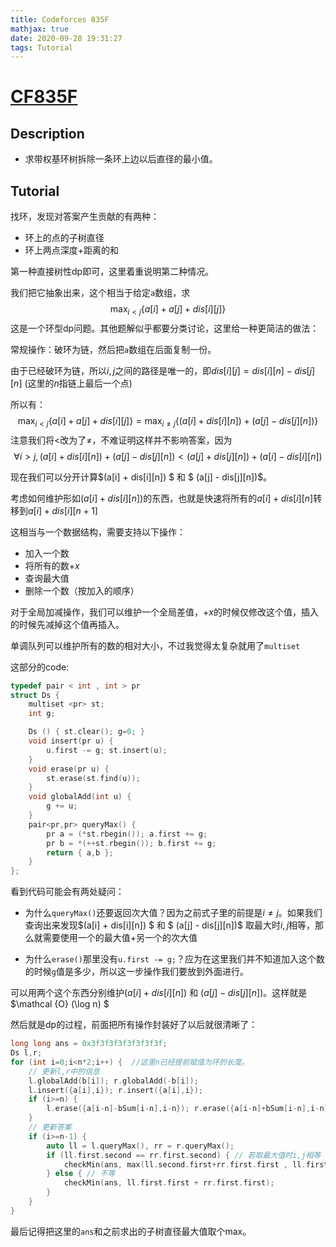 ```yaml
---
title: Codeforces 835F
mathjax: true
date: 2020-09-28 19:31:27
tags: Tutorial
---
```


# [CF835F](https://www.luogu.com.cn/problem/CF835F)

## Description

+ 求带权基环树拆除一条环上边以后直径的最小值。

<!--more-->

## Tutorial

找环，发现对答案产生贡献的有两种：

+ 环上的点的子树直径
+ 环上两点深度+距离的和

第一种直接树性dp即可，这里着重说明第二种情况。

我们把它抽象出来，这个相当于给定`a`数组，求
$$
\max _{i < j} \{ a[i] + a[j] + dis[i][j] \}
$$
这是一个环型dp问题。其他题解似乎都要分类讨论，这里给一种更简洁的做法：

常规操作：破环为链，然后把`a`数组在后面复制一份。

由于已经破环为链，所以$i,j$之间的路径是唯一的，即$dis[i][j] = dis[i][n] - dis[j][n]$ (这里的$n$指链上最后一个点)

所以有：
$$
\max _{i < j} \{ a[i] + a[j] + dis[i][j] \} = \max _{i \neq j} \{ (a[i] + dis[i][n]) + (a[j] - dis[j][n]) \}
$$
注意我们将$<$改为了$\neq$，不难证明这样并不影响答案，因为
$$
\forall i>j, (a[i] + dis[i][n]) + (a[j] - dis[j][n]) < (a[j] + dis[j][n]) + (a[i] - dis[i][n])
$$


现在我们可以分开计算$(a[i] + dis[i][n]) $ 和 $ (a[j] - dis[j][n])$。

考虑如何维护形如$(a[i] + dis[i][n])$的东西，也就是快速将所有的$a[i]+dis[i][n]$转移到$a[i]+dis[i][n+1]$

这相当与一个数据结构，需要支持以下操作：

+ 加入一个数
+ 将所有的数$+x$
+ 查询最大值
+ 删除一个数（按加入的顺序）

对于全局加减操作，我们可以维护一个全局差值，$+x$的时候仅修改这个值，插入的时候先减掉这个值再插入。

单调队列可以维护所有的数的相对大小，不过我觉得太复杂就用了`multiset`

这部分的code:

```cpp
typedef pair < int , int > pr
struct Ds {
    multiset <pr> st;
    int g;

    Ds () { st.clear(); g=0; }
    void insert(pr u) {
        u.first -= g; st.insert(u); 
    }
    void erase(pr u) {
        st.erase(st.find(u)); 
    }
    void globalAdd(int u) {
        g += u; 
    }
    pair<pr,pr> queryMax() {
        pr a = (*st.rbegin()); a.first += g;
        pr b = *(++st.rbegin()); b.first += g;
        return { a,b }; 
    }
};
```

看到代码可能会有两处疑问：

+ 为什么`queryMax()`还要返回次大值？因为之前式子里的前提是$i\neq j$。如果我们查询出来发现$(a[i] + dis[i][n]) $ 和 $ (a[j] - dis[j][n])$ 取最大时$i,j$相等，那么就需要使用一个的最大值$+$另一个的次大值

+ 为什么`erase()`那里没有`u.first -= g;`？应为在这里我们并不知道加入这个数的时候`g`值是多少，所以这一步操作我们要放到外面进行。

可以用两个这个东西分别维护$(a[i] + dis[i][n])$ 和 $(a[j] - dis[j][n])$。这样就是$\mathcal {O} (\log n) $

然后就是dp的过程，前面把所有操作封装好了以后就很清晰了：

```cpp
long long ans = 0x3f3f3f3f3f3f3f3f;
Ds l,r;
for (int i=0;i<n*2;i++) {  //这里n已经提前赋值为环的长度。
    // 更新l,r中的信息
    l.globalAdd(b[i]); r.globalAdd(-b[i]);
    l.insert({a[i],i}); r.insert({a[i],i});
    if (i>=n) {
        l.erase({a[i-n]-bSum[i-n],i-n}); r.erase({a[i-n]+bSum[i-n],i-n}); 
    }
    // 更新答案
    if (i>=n-1) {
        auto ll = l.queryMax(), rr = r.queryMax();
        if (ll.first.second == rr.first.second) { // 若取最大值时i,j相等
            checkMin(ans, max(ll.second.first+rr.first.first , ll.first.first+rr.second.first)); 
        } else { // 不等
            checkMin(ans, ll.first.first + rr.first.first); 
        } 
    }
}
```

最后记得把这里的`ans`和之前求出的子树直径最大值取个max。
